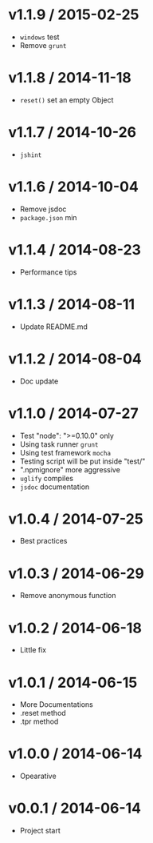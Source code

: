 v1.1.9 / 2015-02-25
==================

  * `windows` test
  * Remove `grunt`

v1.1.8 / 2014-11-18
==================

  * `reset()` set an empty Object

v1.1.7 / 2014-10-26
==================

  * `jshint`

v1.1.6 / 2014-10-04
==================

  * Remove jsdoc
  * `package.json` min

v1.1.4 / 2014-08-23
==================

  * Performance tips

v1.1.3 / 2014-08-11
==================

  * Update README.md

v1.1.2 / 2014-08-04
==================

  * Doc update

v1.1.0 / 2014-07-27
==================

  * Test "node": ">=0.10.0" only
  * Using task runner `grunt`
  * Using test framework `mocha`
  * Testing script will be put inside "test/"
  * ".npmignore" more aggressive
  * `uglify` compiles
  * `jsdoc` documentation

v1.0.4 / 2014-07-25
==================

  * Best practices

v1.0.3 / 2014-06-29
==================

  * Remove anonymous function

v1.0.2 / 2014-06-18
==================

  * Little fix

v1.0.1 / 2014-06-15
==================

  * More Documentations
  * .reset method
  * .tpr method

v1.0.0 / 2014-06-14
==================

  * Opearative

v0.0.1 / 2014-06-14
==================

  * Project start

